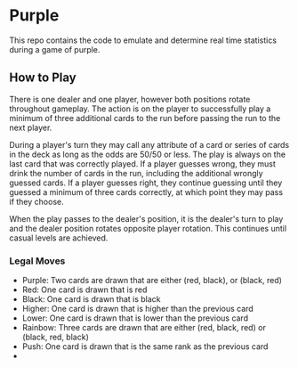 # Purple
This repo contains the code to emulate and determine real time statistics during a game of purple.
## How to Play
There is one dealer and one player, however both positions rotate throughout gameplay. The action is on the player to successfully play a minimum of three additional cards to the run before passing the run to the next player. 

During a player's turn they may call any attribute of a card or series of cards in the deck as long as the odds are 50/50 or less. The play is always on the last card that was correctly played. If a player guesses wrong, they must drink the number of cards in the run, including the additional wrongly guessed cards. If a player guesses right, they continue guessing until they guessed a minimum of three cards correctly, at which point they may pass if they choose. 

When the play passes to the dealer's position, it is the dealer's turn to play and the dealer position rotates opposite player rotation. This continues until casual levels are achieved.

### Legal Moves
 - Purple: Two cards are drawn that are either (red, black), or (black, red)
 - Red: One card is drawn that is red
 - Black: One card is drawn that is black
 - Higher: One card is drawn that is higher than the previous card
 - Lower: One card is drawn that is lower than the previous card
 - Rainbow: Three cards are drawn that are either (red, black, red) or (black, red, black)
 - Push: One card is drawn that is the same rank as the previous card
 - 